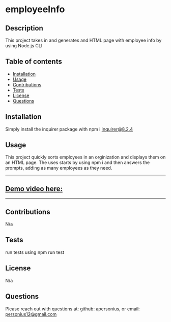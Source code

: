 # employeeInfo

## Description

This project takes in and generates and HTML page with employee info by using Node.js CLI

## Table of contents

- [Installation](#installation)
- [Usage](#usage)
- [Contributions](#contributions)
- [Tests](#tests)
- [License](#license)
- [Questions](#questions)

## Installation

Simply install the inquirer package with npm i inquirer@8.2.4

## Usage

This project quickly sorts employees in an orginization and displays them on an HTML page. The uses starts by using npm i and then answers the prompts, adding as many employees as they need.

---

## [Demo video here:](https://watch.screencastify.com/v/5Wj211RLAIhm8dWFl1YF)

---

## Contributions

N/a

## Tests

run tests using npm run test

## License

N/a

## Questions

Please reach out with questions at: github: apersonius, or email: personius12@gmail.com